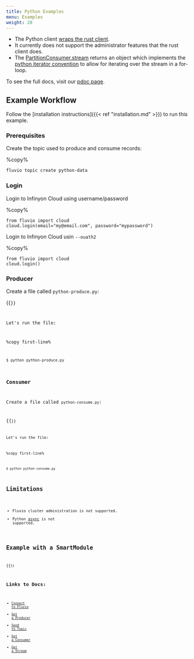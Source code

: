 ```yaml
---
title: Python Examples
menu: Examples
weight: 20
---
```


* The Python client [wraps the rust client](https://www.infinyon.com/blog/2021/03/python-client/).
* It currently does not support the administrator features that the rust client does.
* The [PartitionConsumer.stream](https://infinyon.github.io/fluvio-client-python/fluvio.html#PartitionConsumer.stream) returns an object which implements the [python iterator convention](https://wiki.python.org/moin/Iterator) to allow for iterating over the stream in a for-loop.

To see the full docs, visit our [pdoc page](https://infinyon.github.io/fluvio-client-python/fluvio.html).
## Example Workflow

Follow the [installation instructions]({{< ref "installation.md" >}}) to run this example.

### Prerequisites

Create the topic used to produce and consume records:

%copy%
```bash
fluvio topic create python-data
```

### Login

Login to Infinyon Cloud using username/password

%copy%
```shell
from fluvio import cloud
cloud.login(email="my@email.com", password="mypassword")
```

Login to Infinyon Cloud usin `--ouath2`

%copy%
```shell
from fluvio import cloud
cloud.login()
```

### Producer

Create a file called `python-produce.py`:

{{<code file="embeds/client-examples/python/python-produce.py" lang="python" copy=true >}}

Let's run the file: 

%copy first-line%
```shell
$ python python-produce.py
```

### Consumer

Create a file called `python-consume.py`:

{{<code file="embeds/client-examples/python/python-consume.py" lang="python" copy=true >}}

Let's run the file: 

%copy first-line%
```shell
$ python python-consume.py
```

## Limitations
* Fluvio cluster administration is not supported.
* Python [async](https://docs.python.org/3/library/asyncio.html) is not supported.

## Example with a SmartModule

{{<code file="embeds/client-examples/python/hello-python-smartmodule.py" lang="python" copy=true >}}


## Links to Docs:
* [Connect to Fluvio](https://infinyon.github.io/fluvio-client-python/fluvio.html#Fluvio.connect)
* [Get a Producer](https://infinyon.github.io/fluvio-client-python/fluvio.html#Fluvio.topic_producer)
* [Send to Topic](https://infinyon.github.io/fluvio-client-python/fluvio.html#TopicProducer.send)
* [Get a Consumer](https://infinyon.github.io/fluvio-client-python/fluvio.html#Fluvio.partition_consumer)
* [Get a Stream](https://infinyon.github.io/fluvio-client-python/fluvio.html#PartitionConsumer.stream)
